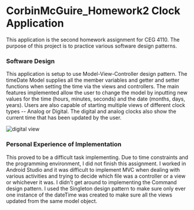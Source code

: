 # CorbinMcGuire_Homework2 Clock Application
This application is the second homework assignment for CEG 4110. The purpose of this project is to practice various 
software design patterns. 

### Software Design
<p>This application is setup to use Model-View-Controller design pattern. The timeDate Model supplies all the member variables and getter and setter
functions when setting the time via the views and controllers. The main features implemented allow the user to change the model by inputting 
new values for the time (hours, minutes, seconds) and the date (months, days, years). Users are also capable of starting multiple views of 
different clock types -- Analog or Digital. The digital and analog clocks also show the current time that has been updated by the user. </p>
<img src="time.png" alt="digital view">

### Personal Experience of Implementation
<p>This proved to be a difficult task implementing. Due to time constraints and the programming environment, I did not finish this assignment. 
I worked in Android Studio and it was difficult to implement MVC when dealing with various activities and trying to decide which file was 
a controller or a view or whichever it was. I didn't get around to implementing the Command design pattern. I used the Singleton design pattern
to make sure only ever one instance of the dateTime was created to make sure all the views updated from the same model object. </p>
